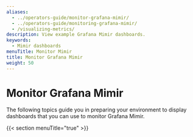 ```yaml
---
aliases:
  - ../operators-guide/monitor-grafana-mimir/
  - ../operators-guide/monitoring-grafana-mimir/
  - /visualizing-metrics/
description: View example Grafana Mimir dashboards.
keywords:
  - Mimir dashboards
menuTitle: Monitor Mimir
title: Monitor Grafana Mimir
weight: 50
---
```



# Monitor Grafana Mimir

The following topics guide you in preparing your environment to display dashboards that you can use to monitor Grafana Mimir.

{{< section menuTitle="true" >}}
